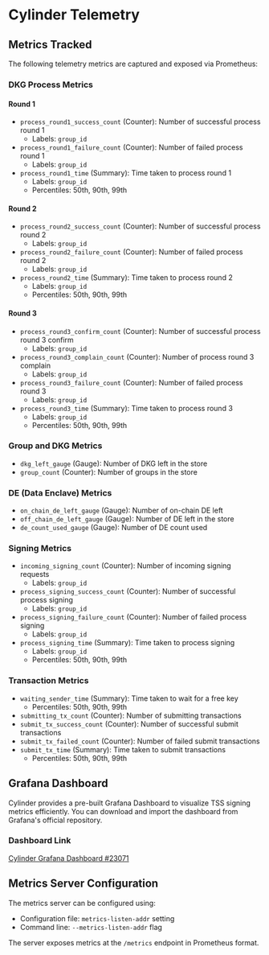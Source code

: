 # Cylinder Telemetry

## Metrics Tracked

The following telemetry metrics are captured and exposed via Prometheus:

### DKG Process Metrics

#### Round 1

- `process_round1_success_count` (Counter): Number of successful process round 1
  - Labels: `group_id`
- `process_round1_failure_count` (Counter): Number of failed process round 1
  - Labels: `group_id`
- `process_round1_time` (Summary): Time taken to process round 1
  - Labels: `group_id`
  - Percentiles: 50th, 90th, 99th

#### Round 2

- `process_round2_success_count` (Counter): Number of successful process round 2
  - Labels: `group_id`
- `process_round2_failure_count` (Counter): Number of failed process round 2
  - Labels: `group_id`
- `process_round2_time` (Summary): Time taken to process round 2
  - Labels: `group_id`
  - Percentiles: 50th, 90th, 99th

#### Round 3

- `process_round3_confirm_count` (Counter): Number of successful process round 3 confirm
  - Labels: `group_id`
- `process_round3_complain_count` (Counter): Number of process round 3 complain
  - Labels: `group_id`
- `process_round3_failure_count` (Counter): Number of failed process round 3
  - Labels: `group_id`
- `process_round3_time` (Summary): Time taken to process round 3
  - Labels: `group_id`
  - Percentiles: 50th, 90th, 99th

### Group and DKG Metrics

- `dkg_left_gauge` (Gauge): Number of DKG left in the store
- `group_count` (Counter): Number of groups in the store

### DE (Data Enclave) Metrics

- `on_chain_de_left_gauge` (Gauge): Number of on-chain DE left
- `off_chain_de_left_gauge` (Gauge): Number of DE left in the store
- `de_count_used_gauge` (Gauge): Number of DE count used

### Signing Metrics

- `incoming_signing_count` (Counter): Number of incoming signing requests
  - Labels: `group_id`
- `process_signing_success_count` (Counter): Number of successful process signing
  - Labels: `group_id`
- `process_signing_failure_count` (Counter): Number of failed process signing
  - Labels: `group_id`
- `process_signing_time` (Summary): Time taken to process signing
  - Labels: `group_id`
  - Percentiles: 50th, 90th, 99th

### Transaction Metrics

- `waiting_sender_time` (Summary): Time taken to wait for a free key
  - Percentiles: 50th, 90th, 99th
- `submitting_tx_count` (Counter): Number of submitting transactions
- `submit_tx_success_count` (Counter): Number of successful submit transactions
- `submit_tx_failed_count` (Counter): Number of failed submit transactions
- `submit_tx_time` (Summary): Time taken to submit transactions
  - Percentiles: 50th, 90th, 99th

## Grafana Dashboard

Cylinder provides a pre-built Grafana Dashboard to visualize TSS signing metrics efficiently. You can download and import the dashboard from Grafana's official repository.

### Dashboard Link

[Cylinder Grafana Dashboard #23071](https://grafana.com/grafana/dashboards/23071-cylinder/)

## Metrics Server Configuration

The metrics server can be configured using:

- Configuration file: `metrics-listen-addr` setting
- Command line: `--metrics-listen-addr` flag

The server exposes metrics at the `/metrics` endpoint in Prometheus format.
